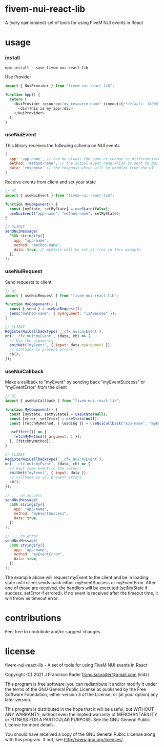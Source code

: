 # fivem-nui-react-lib

A (very opinionated) set of tools for using FiveM NUI events in React

# usage

### install

`npm install --save fivem-nui-react-lib`

Use Provider

```js
import { NuiProvider } from "fivem-nui-react-lib";

function App() {
  return (
    <NuiProvider resource="my-resource-name" timeout={/*default: 10000*/ 5000}>
      <div>This is my app</div>
    </NuiProvider>
  );
}
```

### useNuiEvent

This library receives the following schema on NUI events

```js
{
  app: 'app-name', // can be always the same or change to differenciate events better on the UI
  method: 'method-name', // the actual event name which is sent to NUI
  data: 'response' // the response which will be handled from the UI
}
```

Receive events from client and set your state

```js
// UI
import { useNuiEvent } from "fivem-nui-react-lib";

function MyComponent() {
  const [myState, setMyState] = useState(false);
  useNuiEvent("app-name", "method-name", setMyState);
}

// CLIENT
sendNuiMessage(
  JSON.stringify({
    app: "app-name",
    method: "method-name",
    data: true, // myState will be set as true in this example
  })
);
```

### useNuiRequest

Send requests to client

```js
// UI
import { useNuiRequest } from "fivem-nui-react-lib";

function MyComponent() {
  const { send } = useNuiRequest();
  send("method-name", { myArgument: "isAwesome" });
}

// CLIENT
RegisterNuiCallbackType(`__cfx_nui:myEvent`);
on(`__cfx_nui:myEvent`, (data, cb) => {
  // Use the arguments
  emitNet("myEvent", { input: data.myArgument });
  // Callback to prevent errors
  cb();
});
```

### useNuiCallback

Make a callback to "myEvent" by sending back "myEventSuccess" or "myEventError" from the client

```js
// UI
import { useNuiCallback } from "fivem-nui-react-lib";

function MyComponent() {
  const [myState, setMyState] = useState(null);
  const [error, setError] = useState(null);
  const [fetchMyMethod, { loading }] = useNuiCallback("app-name", "myEvent", setMyState, setError);

  useEffect(() => {
    fetchMyMethod({ argument: 1 });
  }, [fetchMyMethod]);
}

// CLIENT
RegisterNuiCallbackType(`__cfx_nui:myEvent`);
on(`__cfx_nui:myEvent`, (data, cb) => {
  // emit some event to the server:
  emitNet("myEvent", { input: data });
  // callback so you prevent errors
  cb();
});

// ... on success
sendNuiMessage(
  JSON.stringify({
    app: "app-name",
    method: "myEventSuccess",
    data: true,
  })
);

// ... on error
sendNuiMessage(
  JSON.stringify({
    app: "app-name",
    method: "myEventError",
    data: true,
  })
);
```

The example above will request myEvent to the client and be in loading state until client sends back either myEventSuccess or myEventError.
After one of those are received, the handlers will be executed (setMyState if success, setError if errored).
If no event is received after the timeout time, it will throw as timeout error.

# contributions

Feel free to contribute and/or suggest changes.

# license

fivem-nui-react-lib - A set of tools for using FiveM NUI events in React

Copyright (C) 2021 J Francisco Rader <franciscorader@gmail.com> (kidz)

This program is free software: you can redistribute it and/or modify
it under the terms of the GNU General Public License as published by
the Free Software Foundation, either version 3 of the License, or
(at your option) any later version.

This program is distributed in the hope that it will be useful,
but WITHOUT ANY WARRANTY; without even the implied warranty of
MERCHANTABILITY or FITNESS FOR A PARTICULAR PURPOSE. See the
GNU General Public License for more details.

You should have received a copy of the GNU General Public License
along with this program. If not, see <http://www.gnu.org/licenses/>.

